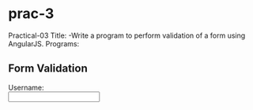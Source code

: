 # prac-3
Practical-03 
Title: -Write a program to perform validation of a form using AngularJS. 
Programs: 
<!DOCTYPE html> 
<html> 
<script src="https://ajax.googleapis.com/ajax/libs/angularjs/1.6.9/angular.min.js"> </script>   
<body> 
 
<h2>Form Validation</h2> 
 
<form ng-app="myApp" ng-controller="validateCtrl" name="myForm" novalidate> 
 
<p>Username:<br> 
<input type="text" name="user" ng-model="user" required> 
<span style="color:red" ng-show="myForm.user.$dirty && myForm.user.$invalid"> 
